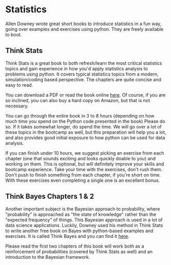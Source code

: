 Statistics
==========

Allen Downey wrote great short books to introduce statistics in a fun
way, going over examples and exercises using python. They are freely
available to boot.


Think Stats
-----------
Think Stats is a great book to both refresh/learn the most critical
statistics topics and gain experience in how you'd apply statistics
analysis to problems using python. It covers typical statistics topics
from a modern, simulation/coding based perspective. The chapters are
quite concise and easy to read.

You can download a PDF or read the book online
[here](http://www.greenteapress.com/thinkstats/). Of course, if you
are so inclined, you can also buy a hard copy on Amazon, but that is
not necessary.

You can go through the entire book in 3 to 8 hours (depending on how
much time you spend on the Python code presented in the book)
Please do so. If it takes somewhat longer, do spend the time. We will
go over a lot of these topics in the bootcamp as well, but this
preparation will help you a lot, and also provides good initial
exposure to how python can be used for data analysis.

If you can finish under 10 hours, we suggest picking an exercise from
each chapter (one that sounds exciting and looks quickly doable to
you) and working on them. This is optional, but will definitely
improve your skills and bootcamp experience. Take your time with the
exercises, don't rush them. Don't push to finish something from each
chapter, if you're short on time. With these exercises even completing
a single one is an excellent bonus.


Think Bayes Chapters 1 & 2
--------------------------
Another important subject is the Bayesian approach to probability,
where "probability" is approached as "the state of knowledge" rather
than the "expected frequency" of things. This Bayesian approach is
used in a lot of data science applications. Luckily, Downey used his
method in Think Stats to write another free book on Bayes with
python-based examples and exercises. It is called Think Bayes and you
can find it [here](http://www.greenteapress.com/thinkbayes/).

Please read the first two chapters of this book will work both as a
reinforcement of probabilities (covered by Think Stats as well) and an
introduction to the Bayesian framework.
